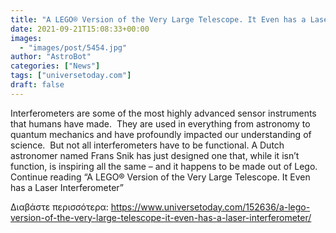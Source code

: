 ```yaml
---
title: "A LEGO® Version of the Very Large Telescope. It Even has a Laser Interferometer"
date: 2021-09-21T15:08:33+00:00
images:
  - "images/post/5454.jpg"
author: "AstroBot"
categories: ["News"]
tags: ["universetoday.com"]
draft: false
---
```


Interferometers are some of the most highly advanced sensor instruments that humans have made.  They are used in everything from astronomy to quantum mechanics and have profoundly impacted our understanding of science.  But not all interferometers have to be functional. A Dutch astronomer named Frans Snik has just designed one that, while it isn’t function, is inspiring all the same – and it happens to be made out of Lego. Continue reading “A LEGO® Version of the Very Large Telescope. It Even has a Laser Interferometer” 

Διαβάστε περισσότερα: https://www.universetoday.com/152636/a-lego-version-of-the-very-large-telescope-it-even-has-a-laser-interferometer/
